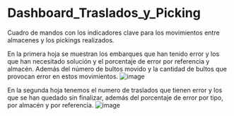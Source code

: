 # Dashboard_Traslados_y_Picking
Cuadro de mandos con los indicadores clave para los movimientos entre almacenes y los pickings realizados.

En la primera hoja se muestran los embarques que han tenido error y los que han necesitado solución y el porcentaje de error por referencia y almacén. Además del número de bultos movido y la cantidad de bultos que provocan error en estos movimientos.
![image](https://github.com/JaMarSi/Dashboard_Traslados_y_Picking/assets/122362266/1229a8c8-63da-4767-bbec-09f799f32b96)

En la segunda hoja tenemos el numero de traslados que tienen error y los que se han quedado sin finalizar, además del porcentaje de error por tipo, por almacén y por referencia.
![image](https://github.com/JaMarSi/Dashboard_Traslados_y_Picking/assets/122362266/7eac22dc-9e7f-4d10-a665-728cdf402028)
